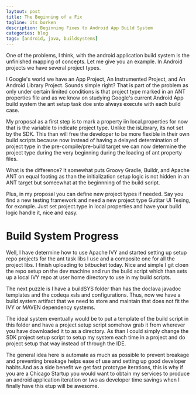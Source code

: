 ```yaml
---
laytout: post
title: The Beginning of a Fix
tagline: its borken
description: Beginning Fixes to Android App Build System
categories: blog
tags: [android, java, buildsystems]
---
```


One of the problems, I think, with the android application build system is the 
unfinished mapping of concepts. Let me give you an example. In Android projects 
we have several project types.

I Google's world we have an App Project, An Instrumented Project, and An Android Library Project. 
Sounds simple right? That is part of the problem as only under certain limited conditions is 
that project type marked in an ANT properties file and as we know on studying Google's current 
Android App build system the ant setup task doe snto always execute with each build case.

My proposal as a first step is to mark a property iin local.properties for now that is the
variable to indicate project type. Unlike the isLibrary, its not set by the SDK.  This than will
free the developer to be more flexible in their own build scripts because now instead of having 
a delayed determination of project type in the pre-compile/pre-build target we can now determine 
the project type during the very beginning during the loading of ant property files.

What is the difference?  It somewhat puts Groovy Gradle, Buildr, and Apache ANT on equal footing 
as than the initialization setup logic is not hidden in an ANT target but someewhat at the beginnning 
of the build script.

Plus, in my proposal you can define new project types if needed. Say you find a new testing framework 
and need a new project type Gutitar UI Tesing, for example. Just set project.type in local properties 
and have your build logic handle it, nice and easy.

# Build System Progress

Well, I have determine how to use Apache IVY and started setting up setup repo projects for 
the ant task libs I use and a composite one for all the project libs. I finish uploading to 
bitbucket today. Nice and simple I git cloen the repo setup on the dev machine and run the 
build script which than sets up a local IVY repo at user home directory to use in my build scripts.

The next puzzle is I have a buildSYS folder than has the doclava javadoc templates and the codeqa
xsls and configurations. Thus, now we have a build system artifact that we need to store and 
maintain that does not fit the IVY or MAVEN dependency systems.

The ideal system eventually would be to put a template of the build script in this folder and have a
project setup script somehow grab it from wherever you have downloaded it to as a directory. As than 
I could simply change the SDK project setup script to setup my system each time in a project and 
do project setup that way instead of through the IDE.

The general idea here is automate as much as possible to prevent breakage and preventing
breakage helps ease of use and setting up good developer habits.And as a side benefit we get fast 
prototype iterations, this is why if you are a Chicago Startup you would want to obtain 
my services to produce an android application iteration or two as developer time savings
when I finally have this etup will be awesome.
